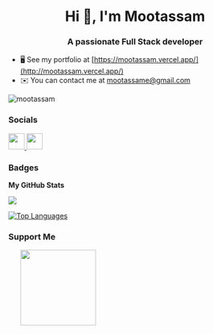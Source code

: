 <h1 align="center">Hi 👋, I'm Mootassam</h1>
<h3 align="center">A passionate Full Stack developer</h3>

* 🖥️  See my portfolio at [https://mootassam.vercel.app/](http://mootassam.vercel.app/)
* ✉️  You can contact me at [mootassame@gmail.com](mailto:mootassame@gmail.com)



<p align="left"> <img src="https://komarev.com/ghpvc/?username=mootassam&label=Profile%20views&color=0e75b6&style=flat" alt="mootassam" /> </p>


<p align="left">
</p>

### Socials

<p align="left"> <a href="https://www.github.com/Mootassam" target="_blank" rel="noreferrer"> <picture> <source media="(prefers-color-scheme: dark)" srcset="https://raw.githubusercontent.com/danielcranney/readme-generator/main/public/icons/socials/github-dark.svg" /> <source media="(prefers-color-scheme: light)" srcset="https://raw.githubusercontent.com/danielcranney/readme-generator/main/public/icons/socials/github.svg" /> <img src="https://raw.githubusercontent.com/danielcranney/readme-generator/main/public/icons/socials/github.svg" width="32" height="32" /> </picture> </a> <a href="https://www.x.com/@147Mootassam" target="_blank" rel="noreferrer"> <picture> <source media="(prefers-color-scheme: dark)" srcset="https://raw.githubusercontent.com/danielcranney/readme-generator/main/public/icons/socials/twitter-dark.svg" /> <source media="(prefers-color-scheme: light)" srcset="https://raw.githubusercontent.com/danielcranney/readme-generator/main/public/icons/socials/twitter.svg" /> <img src="https://raw.githubusercontent.com/danielcranney/readme-generator/main/public/icons/socials/twitter.svg" width="32" height="32" /> </picture> </a></p>

### Badges

<b>My GitHub Stats</b>

<a href="http://www.github.com/Mootassam"><img src="https://github-readme-streak-stats.herokuapp.com/?user=Mootassam&stroke=ffffff&background=1c1917&ring=0891b2&fire=0891b2&currStreakNum=ffffff&currStreakLabel=0891b2&sideNums=ffffff&sideLabels=ffffff&dates=ffffff&hide_border=true" /></a>

<a href="https://github.com/Mootassam" align="left"><img src="https://github-readme-stats.vercel.app/api/top-langs/?username=Mootassam&langs_count=10&title_color=0891b2&text_color=ffffff&icon_color=0891b2&bg_color=1c1917&hide_border=true&locale=en&custom_title=Top%20%Languages" alt="Top Languages" /></a>

### Support Me

<ul style="list-style-type: none; margin: 0;">

<li style="display: inline-block; margin-right: 0.25rem;"><a href="https://www.buymeacoffee.com/mootassam"><img src="https://cdn.buymeacoffee.com/buttons/v2/default-yellow.png" width="150"/></a></li>

</ul>
